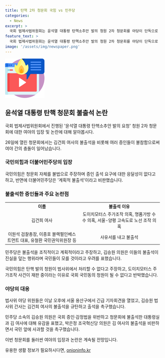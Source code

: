 ```yaml
---
title: 탄핵 2차 청문회 국힘 vs 민주당
categories:
  - News
excerpt: >
  국회 법제사법위원회는 윤석열 대통령 탄핵소추안 발의 청원 2차 청문회를 야당이 단독으로 증인 채택한 김건희 여사 등의 불출석으로 논란이 일었고, 국민의힘과 더불어민주당은 입장을 다했다. 청문회는 여사의 도이치모터스 주가조작, 명품가방 수수 의혹, 고속도로 노선 조작 의혹을 주제로 열렸으나 총 13명의 증인이 불참하며 여야의 갈등이 고조되었다. 민주당 간사는 계획적 불출석을 비판하며 탄핵 청원을 추진하겠다 밝혀, 국민의힘은 청원 처리는 법사위 권한이 아니라고 주장했다. 두당은 대통령실과 여사에 대한 책임론을 강조하며 입장을 대립시켰다.
feature_text: >
  국회 법제사법위원회는 윤석열 대통령 탄핵소추안 발의 청원 2차 청문회를 야당이 단독으로 증인 채택한 김건희 여사 등의 불출석으로 논란이 일었고, 국민의힘과 더불어민주당은 입장을 다했다. 청문회는 여사의 도이치모터스 주가조작, 명품가방 수수 의혹, 고속도로 노선 조작 의혹을 주제로 열렸으나 총 13명의 증인이 불참하며 여야의 갈등이 고조되었다. 민주당 간사는 계획적 불출석을 비판하며 탄핵 청원을 추진하겠다 밝혀, 국민의힘은 청원 처리는 법사위 권한이 아니라고 주장했다. 두당은 대통령실과 여사에 대한 책임론을 강조하며 입장을 대립시켰다.
image: '/assets/img/newspaper.png'
---
```


<p><img src="/assets/img/news.png" alt="rentncar 속보" /></p>

<h2 data-ke-size="size26">윤석열 대통령 탄핵 청문회 불출석 논란</h2>

<p>국회 법제사법위원회에서 진행된 '윤석열 대통령 탄핵소추안 발의 요청' 청원 2차 청문회에 대한 여야의 입장 및 논란에 대해 알아봅시다.</p>

<p data-ke-size="size16">26일에 열린 청문회에서는 김건희 여사의 불출석을 비롯해 여러 증인들이 불참함으로써 여야 간의 충돌이 일어났습니다.</p>

<h3 data-ke-size="size24">국민의힘과 더불어민주당의 입장</h3>

<p data-ke-size="size16">국민의힘은 청문회 자체를 불법으로 주장하며 증인 출석 요구에 대한 응달성이 없다고 하고, 반면에 더불어민주당은 '계획적 불출석'이라고 비판했습니다.</p>

<h3 data-ke-size="size24">불출석한 증인들과 주요 논란점</h3>

<table>
    <tr>
        <td style="text-align: center; height: 17px;"><b>이름</b></td>
        <td style="text-align: center; height: 17px;"><b>불출석 이유</b></td>
    </tr>
    <tr>
        <td style="text-align: center; height: 17px;">김건희 여사</td>
        <td style="text-align: center; height: 17px;">도이치모터스 주가조작 의혹, 명품가방 수수 의혹, 서울-양평 고속도로 노선 조작 의혹</td>
    </tr>
    <tr>
        <td style="text-align: center; height: 17px;">이원석 검찰총장, 이종호 블랙펄인베스트먼트 대표, 유철환 국민권익위원장 등</td>
        <td style="text-align: center; height: 17px;">사유서를 내고 불출석</td>
    </tr>
</table>

<p data-ke-size="size16">민주당은 불출석을 조직적이고 계획적이라고 주장하고, 김승원 의원은 이들의 불출석이 진실을 덮는 행위라며 국민들이 모를 것이라고 우려를 표했습니다.<p>
<p data-ke-size="size16">국민의힘은 탄핵 발의 청원이 법사위에서 처리할 수 없다고 주장하고, 도이치모터스 주가조작 사건이 재판 중이라는 이유로 국회 국민동의 청원이 될 수 없다고 반박했습니다.</p>

<h3 data-ke-size="size24">야당의 대응</h3>

<p data-ke-size="size16">법사위 야당 위원들은 이날 오후에 서울 용산구에서 긴급 기자회견을 열었고, 김승원 법사위 간사는 김건희 여사의 불출석을 규탄하고 출석을 촉구했습니다.</p>

<p data-ke-size="size16">민주당 소속의 김승원 의원은 국회 증인·감정법을 위반하고 청문회에 불출석한 대통령실과 김 여사에 대해 유감을 표했고, 박은정 조국혁신당 의원은 김 여사의 불출석을 비판하면서 국민 앞에 사과할 것을 촉구했습니다.</p>

<p>이번 청문회를 둘러싼 여야의 입장과 논란은 계속될 전망입니다.</p>
유용한 생활 정보가 필요하시다면, <a href="https://onioninfo.kr" rel="dofollow">onioninfo.kr</a>


